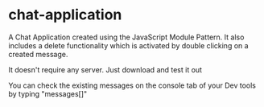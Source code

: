 # chat-application
A Chat Application created using the JavaScript Module Pattern. It also includes a delete functionality which is activated by double clicking on a created message.

It doesn't require any server. Just download and test it out

You can check the existing messages on the console tab of your Dev tools by typing "messages[]"
